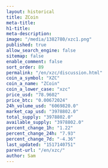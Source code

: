 ```yaml
---
layout: historical
title: ZCoin
meta-title: 
h1-title: 
meta-description: 
image: "/media/1382780/xzc1.png"
published: true
allow_search_engine: false
sitemap: false
enable_comment: false
sort_order: 89
permalink: "/en/xzc/discussion.html"
coin_a_symbol: "XZC"
coin_a_name: "ZCoin"
coin_a_lower_case: "xzc"
price_usd: "78.9602"
price_btc: "0.00672024"
24h_volume_usd: "6069820.0"
market_cap_usd: "3978802.0"
total_supply: "3978802.0"
available_supply: "3978802.0"
percent_change_1h: "1.22"
percent_change_24h: "7.93"
percent_change_7d: "-4.36"
last_updated: "1517140751"
parent-url: "/en/xzc/"
author: Sam
---
```


